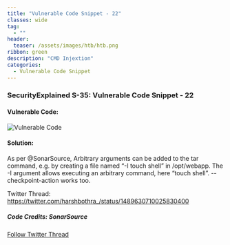 ```yaml
---
title: "Vulnerable Code Snippet - 22"
classes: wide
tag: 
  - ""
header:
  teaser: /assets/images/htb/htb.png
ribbon: green
description: "CMD Injextion"
categories:
  - Vulnerable Code Snippet
---
```

### SecurityExplained S-35: Vulnerable Code Snippet - 22

#### Vulnerable Code:

![Vulnerable Code](https://github.com/harsh-bothra/SecurityExplained/blob/main/media/code-22.jpg)

#### Solution:

As per @SonarSource, Arbitrary arguments can be added to the tar command, e.g. by creating a file named “-I touch shell” in /opt/webapp. The -I argument allows executing an arbitrary command, here “touch shell”. --checkpoint-action works too.

Twitter Thread: https://twitter.com/harshbothra_/status/1489630710025830400

##### Code Credits: SonarSource

[Follow Twitter Thread](https://twitter.com/harshbothra_/status/1489630648159846400?s=20&t=DGEwqEwXwFbWH0VXkOKVsQ)
